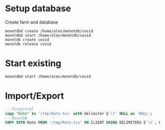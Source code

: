 # Setup database
Create farm and database
```shell
monetdbd create /home/alex/monetdb/covid
monetdbd start /home/alex/monetdb/covid
monetdb create covid
monetdb release covid
```

# Start existing
```shell
monetdbd start /home/alex/monetdb/covid
```


# Import/Export

```sql
-- Postgresql
copy "Rate" to '/tmp/Rate.tsv' with delimiter E'\t' NULL as 'NULL';
-- MonetDB
COPY INTO Rate FROM '/tmp/Rate.tsv' ON CLIENT USING DELIMITERS E'\t', E'\n', '"' NULL as 'NULL';
```